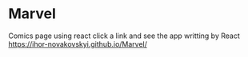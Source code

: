 # Marvel
Comics page using react
click a link and see the app writting by React https://ihor-novakovskyi.github.io/Marvel/
